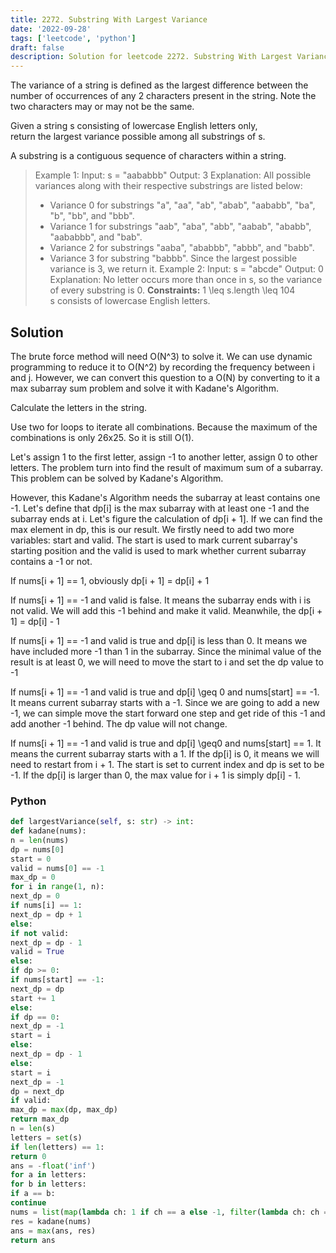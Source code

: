 ```yaml
---
title: 2272. Substring With Largest Variance
date: '2022-09-28'
tags: ['leetcode', 'python']
draft: false
description: Solution for leetcode 2272. Substring With Largest Variance
---
```



The variance of a string is defined as the largest difference between the number of occurrences of any 2 characters present in the string. Note the two characters may or may not be the same.

Given a string s consisting of lowercase English letters only, return the largest variance possible among all substrings of s.

A substring is a contiguous sequence of characters within a string.

> Example 1:
> Input: s <TeX>=</TeX> "aababbb"
> Output: 3
> Explanation:
> All possible variances along with their respective substrings are listed below:
> - Variance 0 for substrings "a", "aa", "ab", "abab", "aababb", "ba", "b", "bb", and "bbb".
> - Variance 1 for substrings "aab", "aba", "abb", "aabab", "ababb", "aababbb", and "bab".
> - Variance 2 for substrings "aaba", "ababbb", "abbb", and "babb".
> - Variance 3 for substring "babbb".
> Since the largest possible variance is 3, we return it.
> Example 2:
> Input: s <TeX>=</TeX> "abcde"
> Output: 0
> Explanation:
> No letter occurs more than once in s, so the variance of every substring is 0.
**Constraints:**
> 1 <TeX>\leq</TeX> s.length <TeX>\leq</TeX> 104
> s consists of lowercase English letters.


## Solution
The brute force method will need O(N^3) to solve it. We can use dynamic programming to reduce it to O(N^2) by recording the frequency between i and j. However, we can convert this question to a O(N) by converting to it a max subarray sum problem and solve it with Kadane's Algorithm.

Calculate the letters in the string.

Use two for loops to iterate all combinations. Because the maximum of the combinations is only 26x25. So it is still O(1).

Let's assign 1 to the first letter, assign -1 to another letter, assign 0 to other letters. The problem turn into find the result of maximum sum of a subarray. This problem can be solved by Kadane's Algorithm.


However, this Kadane's Algorithm needs the subarray at least contains one -1. Let's define that dp[i] is the max subarray with at least one -1 and the subarray ends at i. Let's figure the calculation of dp[i + 1]. If we can find the max element in dp, this is our result. We firstly need to add two more variables: start and valid. The start is used to mark current subarray's starting position and the valid is used to mark whether current subarray contains a -1 or not.

If nums[i + 1] <TeX>==</TeX> 1, obviously dp[i + 1] <TeX>=</TeX> dp[i] + 1

If nums[i + 1] <TeX>==</TeX> -1 and valid is false. It means the subarray ends with i is not valid. We will add this -1 behind and make it valid. Meanwhile, the dp[i + 1] <TeX>=</TeX> dp[i] - 1

If nums[i + 1] <TeX>==</TeX> -1 and valid is true and dp[i] is less than 0. It means we have included more -1 than 1 in the subarray. Since the minimal value of the result is at least 0, we will need to move the start to i and set the dp value to -1

If nums[i + 1] <TeX>==</TeX> -1 and valid is true and dp[i] <TeX>\geq</TeX> 0 and nums[start] <TeX>==</TeX> -1.  It means current subarray starts with a -1. Since we are going to add a new -1, we can simple move the start forward one step and get ride of this -1 and add another -1 behind. The dp value will not change.

If nums[i + 1] <TeX>==</TeX> -1 and valid is true and dp[i] <TeX>\geq</TeX>0 and nums[start] <TeX>==</TeX> 1. It means the current subarray starts with a 1. If the dp[i] is 0, it means we will need to restart from i + 1. The start is set to current index and dp is set to be -1. If the dp[i] is larger than 0, the max value for i + 1 is simply dp[i] - 1.



### Python
```python
def largestVariance(self, s: str) -> int:
def kadane(nums):
n = len(nums)
dp = nums[0]
start = 0
valid = nums[0] == -1
max_dp = 0
for i in range(1, n):
next_dp = 0
if nums[i] == 1:
next_dp = dp + 1
else:
if not valid:
next_dp = dp - 1
valid = True
else:
if dp >= 0:
if nums[start] == -1:
next_dp = dp
start += 1
else:
if dp == 0:
next_dp = -1
start = i
else:
next_dp = dp - 1
else:
start = i
next_dp = -1
dp = next_dp
if valid:
max_dp = max(dp, max_dp)
return max_dp
n = len(s)
letters = set(s)
if len(letters) == 1:
return 0
ans = -float('inf')
for a in letters:
for b in letters:
if a == b:
continue
nums = list(map(lambda ch: 1 if ch == a else -1, filter(lambda ch: ch == a or ch == b, s)))
res = kadane(nums)
ans = max(ans, res)
return ans

```
